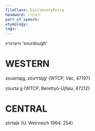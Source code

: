 ```yaml
---
fileClass: DictionaryEntry
headword: זויערטייג
part_of_speech: 
etymology: 
tags: 
---
```

זויערטייג
'sourdough'

WESTERN
========

zouərtajg, zóuᵊrtàjgʲ {WTCP, Vác, 47197}

zóurtaˑg {WTCP, Berettyó-Újfalu, 47212}

CENTRAL
========

zōrtajk {U. Weinreich 1964: 254}
